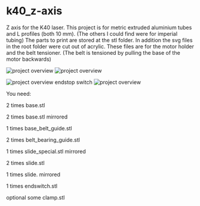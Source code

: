 # k40_z-axis
Z axis for the K40 laser. This project is for metric extruded aluminium tubes and L profiles (both 10 mm). (The others I could find were for imperial tubing)
The parts to print are stored at the stl folder. In addition the svg files in the root folder were cut out of acrylic. These files are for the motor holder and the belt tensioner. (The belt is tensioned by pulling the base of the motor backwards)

![project overview](img/DSC01052.JPG "project overview with honeycomb")
![project overview](img/DSC01048.JPG "project overview")

![project overview](img/DSC01050.JPG "motor mount")
endstop switch
![project overview](img/DSC01051.JPG "endstop switch")

You need:

2 times base.stl

2 times base.stl mirrored


1 times base_belt_guide.stl

2 times belt_bearing_guide.stl


1 times slide_special.stl mirrored

2 times slide.stl

1 times slide. mirrored


1 times endswitch.stl

optional some clamp.stl
